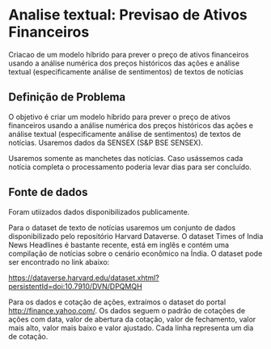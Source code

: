 # Analise textual: Previsao de Ativos Financeiros


Criacao de um modelo híbrido para prever o preço de ativos financeiros usando a análise numérica dos preços históricos das ações e análise textual (especificamente análise de sentimentos) de textos de notícias


## Definição de Problema

O objetivo é criar um modelo híbrido para prever o preço de ativos financeiros usando a análise numérica dos preços históricos das ações e análise textual (especificamente análise de sentimentos) de textos de notícias. Usaremos dados da SENSEX (S&P BSE SENSEX).

Usaremos somente as manchetes das notícias. Caso usássemos cada notícia completa o processamento poderia levar dias para ser concluído.


## Fonte de dados

Foram utiizados dados disponibilizados publicamente.

Para o dataset de texto de notícias usaremos um conjunto de dados disponibilizado pelo repositório Harvard Dataverse. O dataset Times of India News Headlines é bastante recente, está em inglês e contém uma compilação de notícias sobre o cenário econômico na Índia. O dataset pode ser encontrado no link abaixo:

https://dataverse.harvard.edu/dataset.xhtml?persistentId=doi:10.7910/DVN/DPQMQH

Para os dados e cotação de ações, extraímos o dataset do portal http://finance.yahoo.com/. Os dados seguem o padrão de cotações de ações com data, valor de abertura da cotação, valor de fechamento, valor mais alto, valor mais baixo e valor ajustado. Cada linha representa um dia de cotação.
